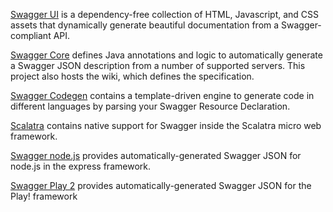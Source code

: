 [Swagger UI](https://github.com/wordnik/swagger-ui) is a dependency-free collection of HTML, Javascript, and CSS assets that dynamically generate beautiful documentation from a Swagger-compliant API.

[Swagger Core](https://github.com/wordnik/swagger-core) defines Java annotations and logic to automatically generate a Swagger JSON description from a number of supported servers.  This project also hosts the wiki, which defines the specification.

[Swagger Codegen](https://github.com/wordnik/swagger-codegen) contains a template-driven engine to generate code in different languages by parsing your Swagger Resource Declaration.

[Scalatra](https://github.com/scalatra/scalatra) contains native support for Swagger inside the Scalatra micro web framework.

[Swagger node.js](https://github.com/wordnik/swagger-node-express) provides automatically-generated Swagger JSON for node.js in the express framework.

[Swagger Play 2](https://github.com/wordnik/swagger-core/tree/master/modules/swagger-play2) provides automatically-generated Swagger JSON for the Play! framework